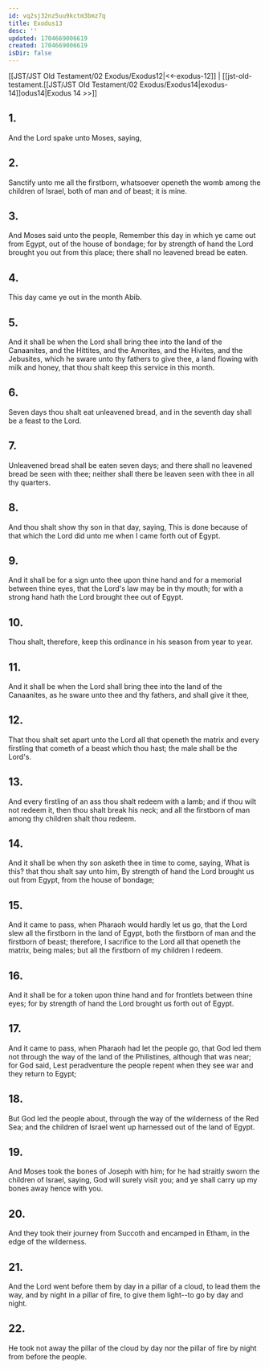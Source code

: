 ```yaml
---
id: vq2sj32nz5uu9kctm3bmz7q
title: Exodus13
desc: ''
updated: 1704669006619
created: 1704669006619
isDir: false
---
```

[[JST/JST Old Testament/02 Exodus/Exodus12|<<-exodus-12]] | [[jst-old-testament.[[JST/JST Old Testament/02 Exodus/Exodus14|exodus-14]]odus14|Exodus 14 >>]]
## 1.
And the Lord spake unto Moses, saying,
## 2.
Sanctify unto me all the firstborn, whatsoever openeth the womb among the children of Israel, both of man and of beast; it is mine.
## 3.
And Moses said unto the people, Remember this day in which ye came out from Egypt, out of the house of bondage; for by strength of hand the Lord brought you out from this place; there shall no leavened bread be eaten.
## 4.
This day came ye out in the month Abib.
## 5.
And it shall be when the Lord shall bring thee into the land of the Canaanites, and the Hittites, and the Amorites, and the Hivites, and the Jebusites, which he sware unto thy fathers to give thee, a land flowing with milk and honey, that thou shalt keep this service in this month.
## 6.
Seven days thou shalt eat unleavened bread, and in the seventh day shall be a feast to the Lord.
## 7.
Unleavened bread shall be eaten seven days; and there shall no leavened bread be seen with thee; neither shall there be leaven seen with thee in all thy quarters.
## 8.
And thou shalt show thy son in that day, saying, This is done because of that which the Lord did unto me when I came forth out of Egypt.
## 9.
And it shall be for a sign unto thee upon thine hand and for a memorial between thine eyes, that the Lord\'s law may be in thy mouth; for with a strong hand hath the Lord brought thee out of Egypt.
## 10.
Thou shalt, therefore, keep this ordinance in his season from year to year.
## 11.
And it shall be when the Lord shall bring thee into the land of the Canaanites, as he sware unto thee and thy fathers, and shall give it thee,
## 12.
That thou shalt set apart unto the Lord all that openeth the matrix and every firstling that cometh of a beast which thou hast; the male shall be the Lord\'s.
## 13.
And every firstling of an ass thou shalt redeem with a lamb; and if thou wilt not redeem it, then thou shalt break his neck; and all the firstborn of man among thy children shalt thou redeem.
## 14.
And it shall be when thy son asketh thee in time to come, saying, What is this? that thou shalt say unto him, By strength of hand the Lord brought us out from Egypt, from the house of bondage;
## 15.
And it came to pass, when Pharaoh would hardly let us go, that the Lord slew all the firstborn in the land of Egypt, both the firstborn of man and the firstborn of beast; therefore, I sacrifice to the Lord all that openeth the matrix, being males; but all the firstborn of my children I redeem.
## 16.
And it shall be for a token upon thine hand and for frontlets between thine eyes; for by strength of hand the Lord brought us forth out of Egypt.
## 17.
And it came to pass, when Pharaoh had let the people go, that God led them not through the way of the land of the Philistines, although that was near; for God said, Lest peradventure the people repent when they see war and they return to Egypt;
## 18.
But God led the people about, through the way of the wilderness of the Red Sea; and the children of Israel went up harnessed out of the land of Egypt.
## 19.
And Moses took the bones of Joseph with him; for he had straitly sworn the children of Israel, saying, God will surely visit you; and ye shall carry up my bones away hence with you.
## 20.
And they took their journey from Succoth and encamped in Etham, in the edge of the wilderness.
## 21.
And the Lord went before them by day in a pillar of a cloud, to lead them the way, and by night in a pillar of fire, to give them light\--to go by day and night.
## 22.
He took not away the pillar of the cloud by day nor the pillar of fire by night from before the people.

